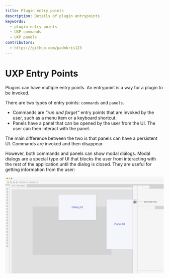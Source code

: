 ```yaml
---
title: Plugin entry points
description: Details of plugin entrypoints
keywords:
  - plugin entry points
  - UXP commands
  - UXP panels
contributors:
  - https://github.com/padmkris123
---
```


# UXP Entry Points

Plugins can have multiple entry points. An entrypoint is a way for a plugin to be invoked.

There are two types of entry points: `commands` and `panels`. 

- Commands are _"run and forget"_ entry points that are invoked by the user, such as a menu item or a keyboard shortcut. 
- Panels have a panel that can be opened by the user from the UI. The user can then interact with the panel.

The main difference between the two is that panels can have a persistent UI. Commands are invoked and then disappear.

However, both commands and panels can show modal dialogs. Modal dialogs are a special type of UI that blocks the user from interacting with the rest of the application until the dialog is closed. They are useful for getting information from the user:


![Mock up screenshot of a generic Adobe Creative cloud app with a modal dialog titled "Dialog UI" and a panel titled "Panel UI" being open](ui-options.jpg)
